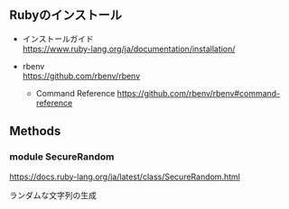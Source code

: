 ## Rubyのインストール

- インストールガイド  
  https://www.ruby-lang.org/ja/documentation/installation/

- rbenv  
  https://github.com/rbenv/rbenv
  - Command Reference
    https://github.com/rbenv/rbenv#command-reference

## Methods

### module SecureRandom
https://docs.ruby-lang.org/ja/latest/class/SecureRandom.html

ランダムな文字列の生成